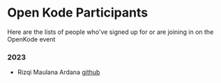 # Open Kode Participants

Here are the lists of people who've signed up for or are joining in on the OpenKode event

### 2023
- Rizqi Maulana Ardana [github](https://github.com?Maulana07Go)